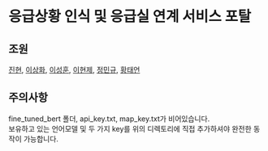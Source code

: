 # 응급상황 인식 및 응급실 연계 서비스 포탈

## 조원
[진현](https://github.com/gaeul-3041), [이상화](https://github.com/leesanghaw), [이성훈](https://github.com/seonghoonL), [이현제](https://github.com/Lee-hyeonje), [정민규](https://github.com/MangV2), [황태언](https://github.com/tae2on)

## 주의사항
fine_tuned_bert 폴더, api_key.txt, map_key.txt가 비어있습니다.  
보유하고 있는 언어모델 및 두 가지 key를 위의 디렉토리에 직접 추가하셔야 완전한 동작이 가능합니다.
